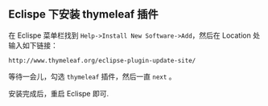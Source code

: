 ## Eclispe 下安装  thymeleaf 插件

在 Eclispe 菜单栏找到 `Help->Install New Software->Add`，然后在 Location 处输入如下链接：

```
http://www.thymeleaf.org/eclipse-plugin-update-site/
```

等待一会儿，勾选 `thymeleaf` 插件，然后一直 `next` 。

安装完成后，重启 Eclispe 即可.

